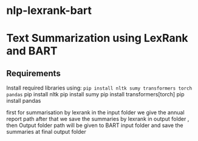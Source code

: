 # nlp-lexrank-bart
# Text Summarization using LexRank and BART

   
## Requirements
 
Install required libraries using: `pip install nltk sumy transformers torch pandas`
pip install nltk
pip install sumy
pip install transformers[torch]
pip install pandas


first for summarisation by lexrank in the input folder we give the annual report path after that we save the summaries by lexrank in output folder ,
then Output folder path will be given to BART input folder and save the summaries at final output folder 

 
 